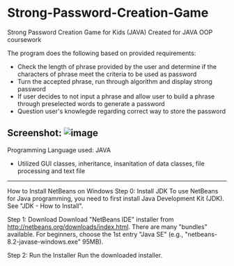 # Strong-Password-Creation-Game
Strong Password Creation Game for Kids (JAVA) 
Created for JAVA OOP coursework

The program does the following based on provided requirements:
  - Check the length of phrase provided by the user and determine if the characters of phrase meet the criteria to be used as password
  - Turn the accepted phrase, run through algorithm and display strong password
  - If user decides to not input a phrase and allow user to build a phrase through preselected words to generate a password
  - Question user's knowlegde regarding correct way to store the password

Screenshot: 
![image](https://user-images.githubusercontent.com/84930346/169653448-21e9c601-5648-4254-9b08-856ab1dc02b4.png)
----------------------------------------------------------------------------------------------------------------------------------------

Programming Language used: JAVA
  - Utilized GUI classes, inheritance, insanitation of data classes, file processing and text file 

----------------------------------------------------------------------------------------------------------------------------------------

How to Install NetBeans on Windows
Step 0: Install JDK
To use NetBeans for Java programming, you need to first install Java Development Kit (JDK). See "JDK - How to Install".

Step 1: Download
Download "NetBeans IDE" installer from http://netbeans.org/downloads/index.html. There are many "bundles" available. For beginners, choose the 1st entry "Java SE" (e.g., "netbeans-8.2-javase-windows.exe" 95MB).

Step 2: Run the Installer
Run the downloaded installer.
